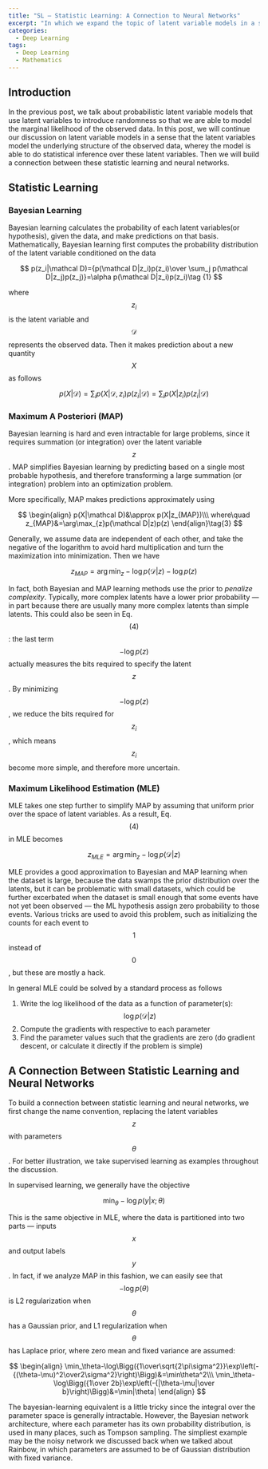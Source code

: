 ```yaml
---
title: "SL — Statistic Learning: A Connection to Neural Networks"
excerpt: "In which we expand the topic of latent variable models in a sense that the latent variables model the underlying structure of the observed data, whereby the model is able to do statistical inference over these latent variables. Then we will build a connnection between statistic learning and neural networks."
categories:
  - Deep Learning
tags:
  - Deep Learning
  - Mathematics
---
```


## Introduction

In the previous post, we talk about probabilistic latent variable models that use latent variables to introduce randomness so that we are able to model the marginal likelihood of the observed data. In this post, we will continue our discussion on latent variable models in a sense that the latent variables model the underlying structure of the observed data, wherey the model is able to do statistical inference over these latent variables. Then we will build a connection between these statistic learning and neural networks.

## Statistic Learning

### Bayesian Learning

Bayesian learning calculates the probability of each latent variables(or hypothesis), given the data, and make predictions on that basis. Mathematically, Bayesian learning first computes the probability distribution of the latent variable conditioned on the data

$$
p(z_i|\mathcal D)={p(\mathcal D|z_i)p(z_i)\over \sum_j p(\mathcal D|z_j)p(z_j)}=\alpha p(\mathcal D|z_i)p(z_i)\tag {1}
$$

where $$ z_i $$ is the latent variable and $$ \mathcal D $$ represents the observed data. Then it makes prediction about a new quantity $$ X $$ as follows

$$
p(X|\mathcal D)=\sum_ip(X|\mathcal D,z_i)p(z_i|\mathcal D)=\sum_ip(X|z_i)p(z_i|\mathcal D)\tag {2}
$$


### Maximum A Posteriori (MAP)

Bayesian learning is hard and even intractable for large problems, since it requires summation (or integration) over the latent variable $$ z $$. MAP simplifies Bayesian learning by predicting based on a single most probable hypothesis, and therefore transforming a large summation (or integration) problem into an optimization problem. 

More specifically, MAP makes predictions approximately using

$$
\begin{align}
p(X|\mathcal D)&\approx p(X|z_{MAP})\\\
where\quad z_{MAP}&=\arg\max_{z}p(\mathcal D|z)p(z)
\end{align}\tag{3}
$$

Generally, we assume data are independent of each other, and take the negative of the logarithm to avoid hard multiplication and turn the maximization into minimization. Then we have

$$
z_{MAP}=\arg\min_{z}-\log p(\mathcal D|z)-\log p(z)\tag {4}
$$

In fact, both Bayesian and MAP learning methods use the prior to *penalize complexity*. Typically, more complex latents have a lower prior probability — in part because there are usually many more complex latents than simple latents. This could also be seen in Eq.$$ (4) $$: the last term $$ -\log p(z) $$ actually measures the bits required to specify the latent $$ z $$. By minimizing $$ -\log p(z) $$, we reduce the bits required for $$ z_i $$, which means $$ z_i $$ become more simple, and therefore more uncertain.

### Maximum Likelihood Estimation (MLE)

MLE takes one step further to simplify MAP by assuming that uniform prior over the space of latent variables. As a result, Eq.$$ (4) $$ in MLE becomes

$$
z_{MLE}=\arg\min_{z}-\log p(\mathcal D|z)\tag {5}
$$

MLE provides a good approximation to Bayesian and MAP learning when the dataset is large, because the data swamps the prior distribution over the latents, but it can be problematic with small datasets, which could be further excerbated when the dataset is small enough that some events have not yet been observed — the ML hypothesis assign zero probability to those events. Various tricks are used to avoid this problem, such as initializing the counts for each event to $$ 1 $$ instead of $$ 0 $$, but these are mostly a hack. 

In general MLE could be solved by a standard process as follows

1. Write the log likelihood of the data as a function of parameter(s): $$ \log p(\mathcal D\vert z) $$
2. Compute the gradients with respective to each parameter
3. Find the parameter values such that the gradients are zero (do gradient descent, or calculate it directly if the problem is simple)

## A Connection Between Statistic Learning and Neural Networks

To build a connection between statistic learning and neural networks, we first change the name convention, replacing the latent variables $$ z $$ with parameters $$ \theta $$. For better illustration, we take supervised learning as examples throughout the discussion.

In supervised learning, we generally have the objective

$$
\min_{\theta}-\log p(y|x;\theta)
$$

This is the same objective in MLE, where the data is partitioned into two parts — inputs $$ x $$ and output labels $$ y $$. In fact, if we analyze MAP in this fashion, we can easily see that $$ -\log p(\theta) $$ is L2 regularization when $$ \theta $$ has a Gaussian prior, and L1 regularization when $$ \theta $$ has Laplace prior, where zero mean and fixed variance are assumed:

$$
\begin{align}
\min_\theta-\log\Bigg({1\over\sqrt{2\pi\sigma^2}}\exp\left(-{(\theta-\mu)^2\over2\sigma^2}\right)\Bigg)&=\min\theta^2\\\
\min_\theta-\log\Bigg({1\over 2b}\exp\left(-{|\theta-\mu|\over b}\right)\Bigg)&=\min|\theta|
\end{align}
$$

The bayesian-learning equivalent is a little tricky since the integral over the parameter space is generally intractable. However, the Bayesian network architecture, where each parameter has its own probability distribution, is used in many places, such as Tompson sampling. The simpliest example may be the noisy network we discussed back when we talked about Rainbow, in which parameters are assumed to be of Gaussian distribution with fixed variance.
